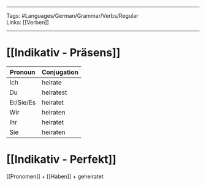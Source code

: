 ___
Tags: #Languages/German/Grammar/Verbs/Regular  
Links: [[Verben]]
___
# [[Indikativ - Präsens]]
Pronoun|Conjugation
------------ | ------------
Ich | heirate
Du | heiratest
Er/Sie/Es | heiratet
Wir | heiraten
Ihr | heiratet
Sie | heiraten


# [[Indikativ - Perfekt]]
[[Pronomen]] + [[Haben]] + geheiratet